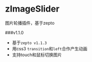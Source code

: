 zImageSlider
============

图片轮播插件，基于zepto

###v1.1.0

- 基于`zepto v1.1.3`
- 用css3 `transition`和`left`合作产生动画
- 支持touch和鼠标切换图片